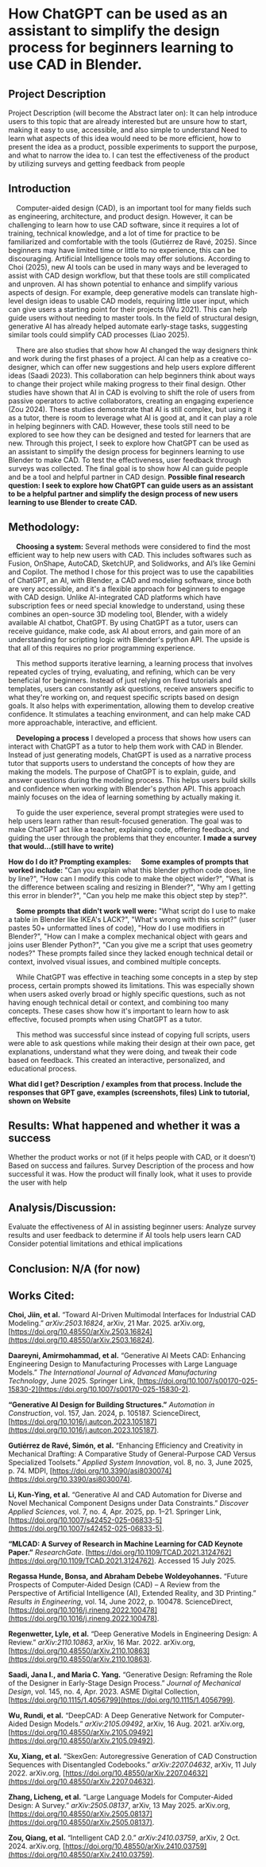 # How ChatGPT can be used as an assistant to simplify the design process for beginners learning to use CAD in Blender.

## Project Description 
Project Description (will become the Abstract later on): 
It can help introduce users to this topic that are already interested but are unsure how to start, making it easy to use, accessible, and also simple to understand
Need to learn what aspects of this idea would need to be more efficient, how to present the idea as a product, possible experiments to support the purpose, and what to narrow the idea to.
I can test the effectiveness of the product by utilizing surveys and getting feedback from people

## Introduction
&nbsp;&nbsp;&nbsp;&nbsp;Computer-aided design (CAD), is an important tool for many fields such as engineering, architecture, and product design. However, it can be challenging to learn how to use CAD software, since it requires a lot of training, technical knowledge, and a lot of time for practice to be familiarized and comfortable with the tools (Gutiérrez de Ravé, 2025). Since beginners may have limited time or little to no experience, this can be discouraging. Artificial Intelligence tools may offer solutions. According to Choi (2025), new AI tools can be used in many ways and be leveraged to assist with CAD design workflow, but that these tools are still complicated and unproven. AI has shown potential to enhance and simplify various aspects of design. For example, deep generative models can translate high-level design ideas to usable CAD models, requiring little user input, which can give users a starting point for their projects (Wu 2021). This can help guide users without needing to master tools. In the field of structural design, generative AI has already helped automate early-stage tasks, suggesting similar tools could simplify CAD processes (Liao 2025). 

&nbsp;&nbsp;&nbsp;&nbsp;There are also studies that show how AI changed the way designers think and work during the first phases of a project. AI can help as a creative co-designer, which can offer new suggestions and help users explore different ideas (Saadi 2023). This collaboration can help beginners think about ways to change their project while making progress to their final design. Other studies have shown that AI in CAD is evolving to shift the role of users from passive operators to active collaborators, creating an engaging experience (Zou 2024). These studies demonstrate that AI is still complex, but using it as a tutor, there is room to leverage what AI is good at, and it can play a role in helping beginners with CAD. However, these tools still need to be explored to see how they can be designed and tested for learners that are new. Through this project, I seek to explore how ChatGPT can be used as an assistant to simplify the design process for beginners learning to use Blender to make CAD. To test the effectiveness, user feedback through surveys was collected. The final goal is to show how AI can guide people and be a tool and helpful partner in CAD design.
**Possible final research question: I seek to explore how ChatGPT can guide users as an assistant to be a helpful partner and simplify the design process of new users learning to use Blender to create CAD.**

## Methodology:
&nbsp;&nbsp;&nbsp;&nbsp;**Choosing a system:** Several methods were considered to find the most efficient way to help new users with CAD. This includes softwares such as Fusion, OnShape, AutoCAD, SketchUP, and Solidworks, and AI’s like Gemini and Copilot. The method I chose for this project was to use the capabilities of ChatGPT, an AI, with Blender, a CAD and modeling software, since both are very accessible, and it's a flexible approach for beginners to engage with CAD design. Unlike AI-integrated CAD platforms which have subscription fees or need special knowledge to understand, using these combines an open-source 3D modeling tool, Blender, with a widely available AI chatbot, ChatGPT. By using ChatGPT as a tutor, users can receive guidance, make code, ask AI about errors, and gain more of an understanding for scripting logic with Blender's python API. The upside is that all of this requires no prior programming experience.

&nbsp;&nbsp;&nbsp;&nbsp;This method supports iterative learning, a learning process that involves repeated cycles of trying, evaluating, and refining, which can be very beneficial for beginners. Instead of just relying on fixed tutorials and templates, users can constantly ask questions, receive answers specific to what they're working on, and request specific scripts based on design goals. It also helps with experimentation, allowing them to develop creative confidence. It stimulates a teaching environment, and can help make CAD more approachable, interactive, and efficient.
</p>

&nbsp;&nbsp;&nbsp;&nbsp;**Developing a process** I developed a process that shows how users can interact with ChatGPT as a tutor to help them work with CAD in Blender. Instead of just generating models, ChatGPT is used as a narrative process tutor that supports users to understand the concepts of how they are making the models. The purpose of ChatGPT is to explain, guide, and answer questions during the modeling process. This helps users build skills and confidence when working with Blender's python API. This approach mainly focuses on the idea of learning something by actually making it.

&nbsp;&nbsp;&nbsp;&nbsp;To guide the user experience, several prompt strategies were used to help  users learn rather than result-focused generation. The goal was to make ChatGPT act like a teacher, explaining code, offering feedback, and guiding the user through the problems that they encounter.
**I made a survey that would…(still have to write)**

**How do I do it?  Prompting examples:**
&nbsp;&nbsp;&nbsp;&nbsp;**Some examples of prompts that worked include:** "Can you explain what this blender python code does, line by line?", "How can I modify this code to make the object wider?", "What is the difference between scaling and resizing in Blender?", "Why am I getting this error in blender?", "Can you help me make this object step by step?".

&nbsp;&nbsp;&nbsp;&nbsp;**Some prompts that didn't work well were:** "What script do I use to make a table in Blender like IKEA's LACK?", "What's wrong with this script?" (user pastes 50+ unformatted lines of code), "How do I use modifiers in Blender?", "How can I make a complex mechanical object with gears and joins user Blender Python?", "Can you give me a script that uses geometry nodes?" These prompts failed since they lacked enough technical detail or context, involved visual issues, and combined multiple concepts. 

&nbsp;&nbsp;&nbsp;&nbsp;While ChatGPT was effective in teaching some concepts in a step by step process, certain prompts showed its limitations. This was especially shown when users asked overly broad or highly specific questions, such as not having enough technical detail or context, and combining too many concepts. These cases show how it's important to learn how to ask effective, focused prompts when using ChatGPT as a tutor.

&nbsp;&nbsp;&nbsp;&nbsp;This method was successful since instead of copying full scripts, users were able to ask questions while making their design at their own pace, get explanations, understand what they were doing, and tweak their code based on feedback. This created an interactive, personalized, and educational process.


**What did I get?  Description / examples from that process. Include the responses that GPT gave, examples (screenshots, files)**
**Link to tutorial, shown on Website**

## Results: What happened and whether it was a success
Whether the product works or not (if it helps people with CAD, or it doesn’t)
Based on success and failures.
Survey
Description of the process and how successful it was.
How the product will finally look, what it uses to provide the user with help

## Analysis/Discussion: 
Evaluate the effectiveness of AI in assisting beginner users: Analyze survey results and user feedback to determine if AI tools help users learn CAD
Consider potential limitations and ethical implications


## Conclusion: N/A (for now)


## Works Cited:
**Choi, Jiin, et al.** “Toward AI-Driven Multimodal Interfaces for Industrial CAD Modeling.” *arXiv:2503.16824*, arXiv, 21 Mar. 2025. arXiv.org, [https://doi.org/10.48550/arXiv.2503.16824](https://doi.org/10.48550/arXiv.2503.16824).

**Daareyni, Amirmohammad, et al.** “Generative AI Meets CAD: Enhancing Engineering Design to Manufacturing Processes with Large Language Models.” *The International Journal of Advanced Manufacturing Technology*, June 2025. Springer Link, [https://doi.org/10.1007/s00170-025-15830-2](https://doi.org/10.1007/s00170-025-15830-2).

**“Generative AI Design for Building Structures.”** *Automation in Construction*, vol. 157, Jan. 2024, p. 105187. ScienceDirect, [https://doi.org/10.1016/j.autcon.2023.105187](https://doi.org/10.1016/j.autcon.2023.105187).

**Gutiérrez de Ravé, Simón, et al.** “Enhancing Efficiency and Creativity in Mechanical Drafting: A Comparative Study of General-Purpose CAD Versus Specialized Toolsets.” *Applied System Innovation*, vol. 8, no. 3, June 2025, p. 74. MDPI, [https://doi.org/10.3390/asi8030074](https://doi.org/10.3390/asi8030074).

**Li, Kun-Ying, et al.** “Generative AI and CAD Automation for Diverse and Novel Mechanical Component Designs under Data Constraints.” *Discover Applied Sciences*, vol. 7, no. 4, Apr. 2025, pp. 1–21. Springer Link, [https://doi.org/10.1007/s42452-025-06833-5](https://doi.org/10.1007/s42452-025-06833-5).

**“MLCAD: A Survey of Research in Machine Learning for CAD Keynote Paper.”** *ResearchGate*. [https://doi.org/10.1109/TCAD.2021.3124762](https://doi.org/10.1109/TCAD.2021.3124762). Accessed 15 July 2025.

**Regassa Hunde, Bonsa, and Abraham Debebe Woldeyohannes.** “Future Prospects of Computer-Aided Design (CAD) – A Review from the Perspective of Artificial Intelligence (AI), Extended Reality, and 3D Printing.” *Results in Engineering*, vol. 14, June 2022, p. 100478. ScienceDirect, [https://doi.org/10.1016/j.rineng.2022.100478](https://doi.org/10.1016/j.rineng.2022.100478).

**Regenwetter, Lyle, et al.** “Deep Generative Models in Engineering Design: A Review.” *arXiv:2110.10863*, arXiv, 16 Mar. 2022. arXiv.org, [https://doi.org/10.48550/arXiv.2110.10863](https://doi.org/10.48550/arXiv.2110.10863).

**Saadi, Jana I., and Maria C. Yang.** “Generative Design: Reframing the Role of the Designer in Early-Stage Design Process.” *Journal of Mechanical Design*, vol. 145, no. 4, Apr. 2023. ASME Digital Collection, [https://doi.org/10.1115/1.4056799](https://doi.org/10.1115/1.4056799).

**Wu, Rundi, et al.** “DeepCAD: A Deep Generative Network for Computer-Aided Design Models.” *arXiv:2105.09492*, arXiv, 16 Aug. 2021. arXiv.org, [https://doi.org/10.48550/arXiv.2105.09492](https://doi.org/10.48550/arXiv.2105.09492).

**Xu, Xiang, et al.** “SkexGen: Autoregressive Generation of CAD Construction Sequences with Disentangled Codebooks.” *arXiv:2207.04632*, arXiv, 11 July 2022. arXiv.org, [https://doi.org/10.48550/arXiv.2207.04632](https://doi.org/10.48550/arXiv.2207.04632).

**Zhang, Licheng, et al.** “Large Language Models for Computer-Aided Design: A Survey.” *arXiv:2505.08137*, arXiv, 13 May 2025. arXiv.org, [https://doi.org/10.48550/arXiv.2505.08137](https://doi.org/10.48550/arXiv.2505.08137).

**Zou, Qiang, et al.** “Intelligent CAD 2.0.” *arXiv:2410.03759*, arXiv, 2 Oct. 2024. arXiv.org, [https://doi.org/10.48550/arXiv.2410.03759](https://doi.org/10.48550/arXiv.2410.03759).
